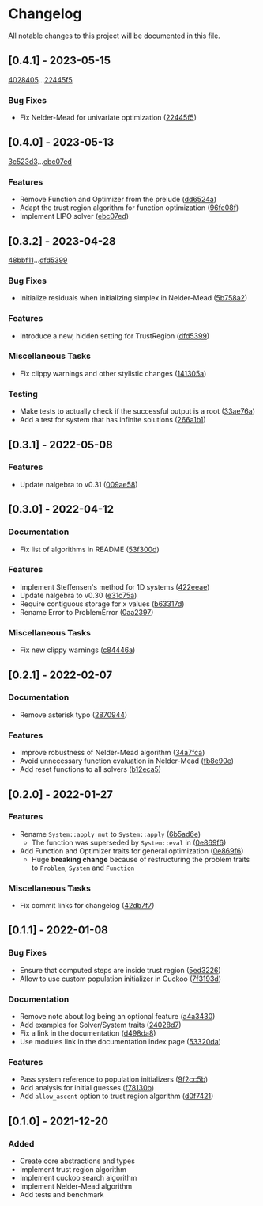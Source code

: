 # Changelog
All notable changes to this project will be documented in this file.

## [0.4.1] - 2023-05-15

[4028405](40284050177ba91fdea9683492cace42e13d8816)...[22445f5](22445f5b5db537edfa52b9839621a422fe32d78b)

### Bug Fixes

- Fix Nelder-Mead for univariate optimization ([22445f5](../../commit/22445f5b5db537edfa52b9839621a422fe32d78b))

## [0.4.0] - 2023-05-13

[3c523d3](3c523d36da132643bda75ec7ac663782a1721b86)...[ebc07ed](ebc07ed09b39c4a0103b01d5e74920632453c1c7)

### Features

- Remove Function and Optimizer from the prelude ([dd6524a](../../commit/dd6524a3e18f6a4a1539134931e7d1f845c16d5e))
- Adapt the trust region algorithm for function optimization ([96fe08f](../../commit/96fe08f5c85b8535d6514e2ab3095820c1ca4686))
- Implement LIPO solver ([ebc07ed](../../commit/ebc07ed09b39c4a0103b01d5e74920632453c1c7))

## [0.3.2] - 2023-04-28

[48bbf11](48bbf11afd3237d0984755c74968920ce52c0cd9)...[dfd5399](dfd5399806e919598c452bf233153bcaea983ac2)

### Bug Fixes

- Initialize residuals when initializing simplex in Nelder-Mead ([5b758a2](../../commit/5b758a2979eb8fd9e52a067b5d9ea92ce985b0bf))

### Features

- Introduce a new, hidden setting for TrustRegion ([dfd5399](../../commit/dfd5399806e919598c452bf233153bcaea983ac2))

### Miscellaneous Tasks

- Fix clippy warnings and other stylistic changes ([141305a](../../commit/141305a5de990f04c07a0f764e7b34a902b4d347))

### Testing

- Make tests to actually check if the successful output is a root ([33ae76a](../../commit/33ae76a7fb741a88f21e8b9c35d87283ef351a9b))
- Add a test for system that has infinite solutions ([266a1b1](../../commit/266a1b17894002f48958df19eef5c94633d02e2d))

## [0.3.1] - 2022-05-08

### Features

- Update nalgebra to v0.31 ([009ae58](../../commit/009ae580e811ab192b6987e85a8a0ff0acca1493))

## [0.3.0] - 2022-04-12

### Documentation

- Fix list of algorithms in README ([53f300d](../../commit/53f300d3dc50fa4f19a682fecf3b30899ba6e939))

### Features

- Implement Steffensen's method for 1D systems ([422eeae](../../commit/422eeae025bc86cab61deb086b0ffaae83c1f393))
- Update nalgebra to v0.30 ([e31c75a](../../commit/e31c75ac2734a0a81d439dc5544798b02f2c1123))
- Require contiguous storage for x values ([b63317d](../../commit/b63317d7b02f84c8b6a63eb80cd5145e67b07322))
- Rename Error to ProblemError ([0aa2397](../../commit/0aa2397fb78fbf0ac606d3f28caf96d3bca683b3))

### Miscellaneous Tasks

- Fix new clippy warnings ([c84446a](../../commit/c84446ad273c556600ccc27417c0f78694bcc1ca))

## [0.2.1] - 2022-02-07

### Documentation

- Remove asterisk typo ([2870944](../../commit/2870944578dc605c7e0443acc9da8ee8e8b0850f))

### Features

- Improve robustness of Nelder-Mead algorithm ([34a7fca](../../commit/34a7fca846e2b18e09a6b182a54a23aeefa087f1))
- Avoid unnecessary function evaluation in Nelder-Mead ([fb8e90e](../../commit/fb8e90ea85bc6a9fd758f2e8513c139f65d794e4))
- Add reset functions to all solvers ([b12eca5](../../commit/b12eca5ae452038f5efb377a7523f720da9fcf85))

## [0.2.0] - 2022-01-27

### Features

- Rename `System::apply_mut` to `System::apply` ([6b5ad6e](../../commit/6b5ad6ec5e7b1e94c3dd8f511df5bfea01db916f))
  - The function was superseded by `System::eval` in ([0e869f6](../../commit/0e869f656852369ed47f23aff76f04d56d62620d))
- Add Function and Optimizer traits for general optimization ([0e869f6](../../commit/0e869f656852369ed47f23aff76f04d56d62620d))
  - Huge **breaking change** because of restructuring the problem traits to `Problem`, `System` and `Function`

### Miscellaneous Tasks

- Fix commit links for changelog ([42db7f7](../../commit/42db7f794fa232c1df057da3844a01e357e05431))

## [0.1.1] - 2022-01-08

### Bug Fixes

- Ensure that computed steps are inside trust region ([5ed3226](../../commit/5ed32266efe2fcf2e0e3b58335e3d00fe80e3310))
- Allow to use custom population initializer in Cuckoo ([7f3193d](../../commit/7f3193d4c092e1f7c2864c6bc2fb3590b3ebce58))

### Documentation

- Remove note about log being an optional feature ([a4a3430](../../commit/a4a3430a5ee0d30fceba3b9bcce8ff2265e7e109))
- Add examples for Solver/System traits ([24028d7](../../commit/24028d7b276ead14af4742176ab60f75bdb216b6))
- Fix a link in the documentation ([d498da8](../../commit/d498da80003bfda43512777d3c3b83a07d175396))
- Use modules link in the documentation index page ([53320da](../../commit/53320da28857197cec5e9d5a3fdd94bd6f778753))

### Features

- Pass system reference to population initializers ([9f2cc5b](../../commit/9f2cc5bc3ab7e111b21c9013cf9bf2df2f74a70f))
- Add analysis for initial guesses ([f78130b](../../commit/f78130b751024d334a0c1b90600283d537f2bc9e))
- Add `allow_ascent` option to trust region algorithm ([d0f7421](../../commit/d0f74211df8c45967db05fc2c95c35071bbeaf5a))

## [0.1.0] - 2021-12-20

### Added

- Create core abstractions and types
- Implement trust region algorithm
- Implement cuckoo search algorithm
- Implement Nelder-Mead algorithm
- Add tests and benchmark
